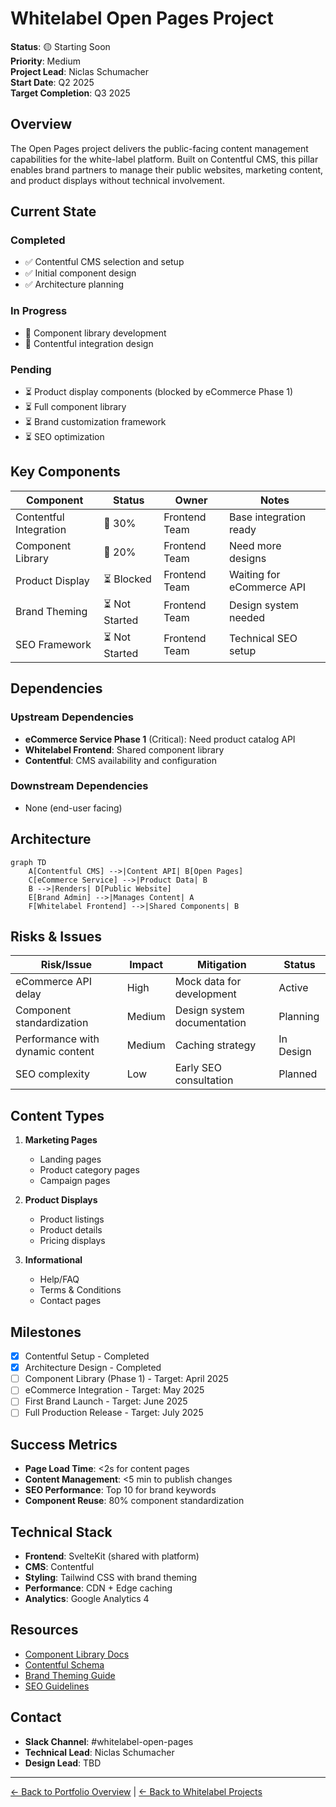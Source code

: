 # Whitelabel Open Pages Project

**Status**: 🟡 Starting Soon  
**Priority**: Medium  
**Project Lead**: Niclas Schumacher  
**Start Date**: Q2 2025  
**Target Completion**: Q3 2025

## Overview

The Open Pages project delivers the public-facing content management capabilities for the white-label platform. Built on Contentful CMS, this pillar enables brand partners to manage their public websites, marketing content, and product displays without technical involvement.

## Current State

### Completed
- ✅ Contentful CMS selection and setup
- ✅ Initial component design
- ✅ Architecture planning

### In Progress
- 🔄 Component library development
- 🔄 Contentful integration design

### Pending
- ⏳ Product display components (blocked by eCommerce Phase 1)
- ⏳ Full component library
- ⏳ Brand customization framework
- ⏳ SEO optimization

## Key Components

| Component | Status | Owner | Notes |
|-----------|--------|-------|-------|
| Contentful Integration | 🔄 30% | Frontend Team | Base integration ready |
| Component Library | 🔄 20% | Frontend Team | Need more designs |
| Product Display | ⏳ Blocked | Frontend Team | Waiting for eCommerce API |
| Brand Theming | ⏳ Not Started | Frontend Team | Design system needed |
| SEO Framework | ⏳ Not Started | Frontend Team | Technical SEO setup |

## Dependencies

### Upstream Dependencies
- **eCommerce Service Phase 1** (Critical): Need product catalog API
- **Whitelabel Frontend**: Shared component library
- **Contentful**: CMS availability and configuration

### Downstream Dependencies
- None (end-user facing)

## Architecture

```mermaid
graph TD
    A[Contentful CMS] -->|Content API| B[Open Pages]
    C[eCommerce Service] -->|Product Data| B
    B -->|Renders| D[Public Website]
    E[Brand Admin] -->|Manages Content| A
    F[Whitelabel Frontend] -->|Shared Components| B
```

## Risks & Issues

| Risk/Issue | Impact | Mitigation | Status |
|------------|--------|------------|---------|
| eCommerce API delay | High | Mock data for development | Active |
| Component standardization | Medium | Design system documentation | Planning |
| Performance with dynamic content | Medium | Caching strategy | In Design |
| SEO complexity | Low | Early SEO consultation | Planned |

## Content Types

1. **Marketing Pages**
   - Landing pages
   - Product category pages
   - Campaign pages

2. **Product Displays**
   - Product listings
   - Product details
   - Pricing displays

3. **Informational**
   - Help/FAQ
   - Terms & Conditions
   - Contact pages

## Milestones

- [x] Contentful Setup - Completed
- [x] Architecture Design - Completed
- [ ] Component Library (Phase 1) - Target: April 2025
- [ ] eCommerce Integration - Target: May 2025
- [ ] First Brand Launch - Target: June 2025
- [ ] Full Production Release - Target: July 2025

## Success Metrics

- **Page Load Time**: <2s for content pages
- **Content Management**: <5 min to publish changes
- **SEO Performance**: Top 10 for brand keywords
- **Component Reuse**: 80% component standardization

## Technical Stack

- **Frontend**: SvelteKit (shared with platform)
- **CMS**: Contentful
- **Styling**: Tailwind CSS with brand theming
- **Performance**: CDN + Edge caching
- **Analytics**: Google Analytics 4

## Resources

- [Component Library Docs](./docs/component-library.md)
- [Contentful Schema](./docs/contentful-schema.md)
- [Brand Theming Guide](./docs/brand-theming.md)
- [SEO Guidelines](./docs/seo-guidelines.md)

## Contact

- **Slack Channel**: #whitelabel-open-pages
- **Technical Lead**: Niclas Schumacher
- **Design Lead**: TBD

---

[← Back to Portfolio Overview](../../../README.md) | [← Back to Whitelabel Projects](../README.md)
